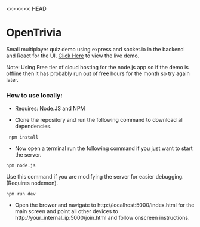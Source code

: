 <<<<<<< HEAD
# OpenTrivia
Small multiplayer quiz demo using express and socket.io in the backend and React for the UI. [Click Here](https://alingam-quizdemo.herokuapp.com/) to view the live demo. 

Note: Using Free tier of cloud hosting for the node.js app so if the demo is offline then it has probably run out of free hours for the month so try again later.

### How to use locally:

* Requires: Node.JS and NPM 

* Clone the repository and run the following command to download all dependencies.
```
 npm install
```
* Now open a terminal run the following command if you just want to start the server.
```
npm node.js
```
Use this command if you are modifying the server for easier debugging. (Requires nodemon).
```
npm run dev
```
* Open the brower and navigate to http://localhost:5000/index.html for the main screen and point all other devices to http://your_internal_ip:5000/join.html and follow onscreen instructions.


